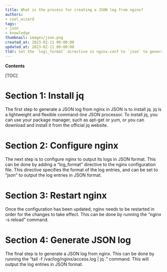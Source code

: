 ```yaml
---
title: What is the process for creating a JSON log from nginx?
authors:
- cool_wizard
tags:
- json
- knowledge
thumbnail: images/json.png
created_at: 2023-02-11 00:00:00
updated_at: 2023-02-11 00:00:00
tldr: Set the `log\_format` directive in nginx.conf to `json` to generate a JSON log from nginx.
---
```


**Contents**

[TOC]

# Section 1: Install jq

The first step to generate a JSON log from nginx in JSON is to install jq. jq is a lightweight and flexible command-line JSON processor. To install jq, you can use your package manager, such as apt-get or yum, or you can download and install it from the official jq website.

# Section 2: Configure nginx

The next step is to configure nginx to output its logs in JSON format. This can be done by adding a “log_format” directive to the nginx configuration file. This directive specifies the format of the log entries, and can be set to “json” to output the log entries in JSON format.

# Section 3: Restart nginx

Once the configuration has been updated, nginx needs to be restarted in order for the changes to take effect. This can be done by running the “nginx -s reload” command.

# Section 4: Generate JSON log

The final step is to generate a JSON log from nginx. This can be done by running the “tail -f /var/log/nginx/access.log | jq .” command. This will output the log entries in JSON format.

